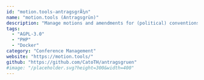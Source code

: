 ```yaml
---
id: "motion.tools-antragsgrÃ¼n"
name: "motion.tools (Antragsgrün)"
description: "Manage motions and amendments for (political) conventions."
tags:
  - "AGPL-3.0"
  - "PHP"
  - "Docker"
category: "Conference Management"
website: "https://motion.tools/"
github: "https://github.com/CatoTH/antragsgruen"
#image: "/placeholder.svg?height=300&width=400"
---
```


